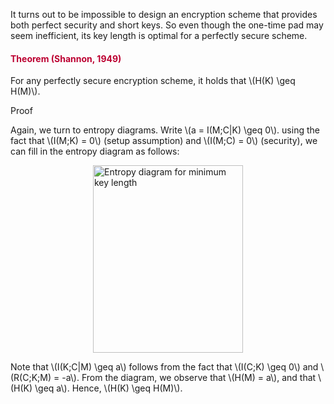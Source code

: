<p>It turns out to be impossible to design an encryption scheme that provides both perfect security and short keys. So even though the one-time pad may seem inefficient, its key length is optimal for a perfectly secure scheme.</p>
<div class="content-box pad-box-mini border border-trbl border-round">
<h4 style="color: #bc0031;"><strong>Theorem (Shannon, 1949)</strong></h4>
For any perfectly secure encryption scheme, it holds that \(H(K) \geq H(M)\).
<p><span class="element_toggler" role="button" aria-controls="group1" aria-label="Toggler" aria-expanded="false"><span class="Button">Proof</span></span></p>
<div id="group1" style="">
<div class="content-box">Again, we turn to entropy diagrams. Write \(a = I(M;C|K) \geq 0\). using the fact that \(I(M;K) = 0\) (setup assumption) and \(I(M;C) = 0\) (security), we can fill in the entropy diagram as follows:
<p><img style="display: block; margin-left: auto; margin-right: auto;" src="https://canvas.uva.nl/courses/2205/files/212322/preview?verifier=8dU7itTQ1UfFbmEjRefSRRAPUvXf0dsgS0LRQ0P3" alt="Entropy diagram for minimum key length" width="240" height="300" data-api-endpoint="https://canvas.uva.nl/api/v1/courses/2205/files/212322" data-api-returntype="File"></p>
Note that \(I(K;C|M) \geq a\) follows from the fact that \(I(C;K) \geq 0\) and \(R(C;K;M) = -a\). From the diagram, we observe that \(H(M) = a\), and that \(H(K) \geq a\). Hence, \(H(K) \geq H(M)\).</div>
</div>
</div>